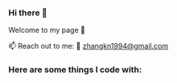 ### Hi there 👋

Welcome to my page 🥳

 📫  Reach out to me: 📧  zhangkn1994@gmail.com
 

### Here are some things I code with:



